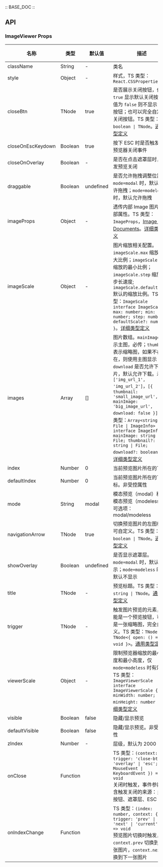 :: BASE_DOC ::

## API

### ImageViewer Props

名称 | 类型 | 默认值 | 描述 | 必传
-- | -- | -- | -- | --
className | String | - | 类名 | N
style | Object | - | 样式，TS 类型：`React.CSSProperties` | N
closeBtn | TNode | true | 是否展示关闭按钮，值为 `true` 显示默认关闭按钮；值为 `false` 则不显示关闭按钮；也可以完全自定义关闭按钮。TS 类型：`boolean \| TNode`。[通用类型定义](https://github.com/Tencent/tdesign-react/blob/develop/src/common.ts) | N
closeOnEscKeydown | Boolean | true | 按下 ESC 时是否触发图片预览器关闭事件 | N
closeOnOverlay | Boolean | - | 是否在点击遮罩层时，触发预览关闭 | N
draggable | Boolean | undefined | 是否允许拖拽调整位置。`mode=modal` 时，默认不允许拖拽；`mode=modeless` 时，默认允许拖拽 | N
imageProps | Object | - | 透传内部 Image 图片的全部属性。TS 类型：`ImageProps`，[Image API Documents](./image?tab=api)。[详细类型定义](https://github.com/Tencent/tdesign-react/blob/develop/src/image-viewer/type.ts) | N
imageScale | Object | - |  图片缩放相关配置。`imageScale.max` 缩放的最大比例；`imageScale.min` 缩放的最小比例；`imageScale.step` 缩放的步长速度; `imageScale.defaultScale` 默认的缩放比例。TS 类型：`ImageScale` `interface ImageScale { max: number; min: number; step: number; defaultScale?: number; }`。[详细类型定义](https://github.com/Tencent/tdesign-react/blob/develop/src/image-viewer/type.ts) | N
images | Array | [] | 图片数组。`mainImage` 表示主图，必传；`thumbnail` 表示缩略图，如果不存在，则使用主图显示；`download` 是否允许下载图片，默认允许下载。示例: `['img_url_1', 'img_url_2']`，`[{ thumbnail: 'small_image_url', mainImage: 'big_image_url', download: false }]`。TS 类型：`Array<string \| File \| ImageInfo>` `interface ImageInfo { mainImage: string \| File; thumbnail?: string \| File; download?: boolean }`。[详细类型定义](https://github.com/Tencent/tdesign-react/blob/develop/src/image-viewer/type.ts) | N
index | Number | 0 | 当前预览图片所在的下标 | N
defaultIndex | Number | 0 | 当前预览图片所在的下标。非受控属性 | N
mode | String | modal | 模态预览（modal）和非模态预览（modeless)。可选项：modal/modeless | N
navigationArrow | TNode | true | 切换预览图片的左图标，可自定义。TS 类型：`boolean \| TNode`。[通用类型定义](https://github.com/Tencent/tdesign-react/blob/develop/src/common.ts) | N
showOverlay | Boolean | undefined | 是否显示遮罩层。`mode=modal` 时，默认显示；`mode=modeless` 时，默认不显示 | N
title | TNode | - | 预览标题。TS 类型：`string \| TNode`。[通用类型定义](https://github.com/Tencent/tdesign-react/blob/develop/src/common.ts) | N
trigger | TNode | - | 触发图片预览的元素，可能是一个预览按钮，可能是一张缩略图，完全自定义。TS 类型：`TNode \| TNode<{ open: () => void }>`。[通用类型定义](https://github.com/Tencent/tdesign-react/blob/develop/src/common.ts) | N
viewerScale | Object | - | 限制预览器缩放的最小宽度和最小高度，仅 `mode=modeless` 时有效。TS 类型：`ImageViewerScale` `interface ImageViewerScale { minWidth: number; minHeight: number }`。[详细类型定义](https://github.com/Tencent/tdesign-react/blob/develop/src/image-viewer/type.ts) | N
visible | Boolean | false | 隐藏/显示预览 | N
defaultVisible | Boolean | false | 隐藏/显示预览。非受控属性 | N
zIndex | Number | - | 层级，默认为 2000 | N
onClose | Function |  | TS 类型：`(context: { trigger: 'close-btn' \| 'overlay' \| 'esc'; e: MouseEvent \| KeyboardEvent }) => void`<br/>关闭时触发，事件参数包含触发关闭的来源：关闭按钮、遮罩层、ESC 键 | N
onIndexChange | Function |  | TS 类型：`(index: number, context: { trigger: 'prev' \| 'next' \| 'current' }) => void`<br/>预览图片切换时触发，`context.prev` 切换到上一张图片，`context.next` 切换到下一张图片 | N
